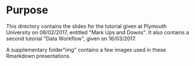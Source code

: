 # Purpose

This directory contains the slides for the tutorial given at Plymouth University on 08/02/2017, entitled "Mark Ups and Downs". It also contains a second tutorial "Data Workflow", given on 16/03/2017.

A supplementary folder"img" contains a few images used in these Rmarkdown presentations.